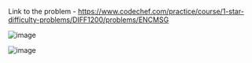 Link to the problem - https://www.codechef.com/practice/course/1-star-difficulty-problems/DIFF1200/problems/ENCMSG


![image](https://github.com/Haleshot/Competitive-Programming/assets/57552973/506884df-f7c5-4ef2-8a08-552b90bfc267)

![image](https://github.com/Haleshot/Competitive-Programming/assets/57552973/3f5ac289-2524-44a4-9524-0dce69435c38)
